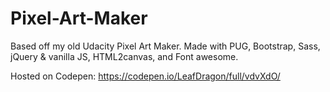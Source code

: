 # Pixel-Art-Maker
Based off my old Udacity Pixel Art Maker. Made with PUG, Bootstrap, Sass, jQuery &amp; vanilla JS, HTML2canvas, and Font awesome.

Hosted on Codepen: https://codepen.io/LeafDragon/full/vdvXdO/
